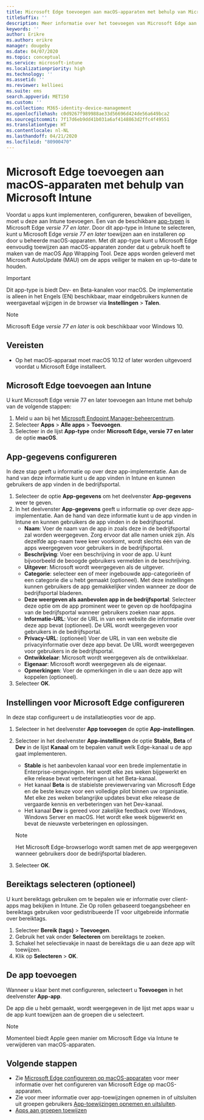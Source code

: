 ```yaml
---
title: Microsoft Edge toevoegen aan macOS-apparaten met behulp van Microsoft Intune
titleSuffix: ''
description: Meer informatie over het toevoegen van Microsoft Edge aan macOS-apparaten met behulp van Microsoft Intune.
keywords: ''
author: Erikre
ms.author: erikre
manager: dougeby
ms.date: 04/07/2020
ms.topic: conceptual
ms.service: microsoft-intune
ms.localizationpriority: high
ms.technology: ''
ms.assetid: ''
ms.reviewer: kellieei
ms.suite: ems
search.appverid: MET150
ms.custom: ''
ms.collection: M365-identity-device-management
ms.openlocfilehash: c0d9267f989988ae33d56696d424de56a649bca2
ms.sourcegitcommit: 7f17d6eb9dd41b031a6af4148863d2ffc4f49551
ms.translationtype: HT
ms.contentlocale: nl-NL
ms.lasthandoff: 04/21/2020
ms.locfileid: "80900470"
---
```

# <a name="add-microsoft-edge-to-macos-devices-using-microsoft-intune"></a>Microsoft Edge toevoegen aan macOS-apparaten met behulp van Microsoft Intune

Voordat u apps kunt implementeren, configureren, bewaken of beveiligen, moet u deze aan Intune toevoegen. Een van de beschikbare [app-typen](apps-add.md#app-types-in-microsoft-intune) is Microsoft Edge *versie 77 en later*. Door dit app-type in Intune te selecteren, kunt u Microsoft Edge *versie 77 en later* toewijzen aan en installeren op door u beheerde macOS-apparaten. Met dit app-type kunt u Microsoft Edge eenvoudig toewijzen aan macOS-apparaten zonder dat u gebruik hoeft te maken van de macOS App Wrapping Tool. Deze apps worden geleverd met Microsoft AutoUpdate (MAU) om de apps veiliger te maken en up-to-date te houden.

> [!IMPORTANT]
> Dit app-type is biedt Dev- en Beta-kanalen voor macOS. De implementatie is alleen in het Engels (EN) beschikbaar, maar eindgebruikers kunnen de weergavetaal wijzigen in de browser via **Instellingen** > **Talen**. 

> [!NOTE]
> Microsoft Edge *versie 77 en later* is ook beschikbaar voor Windows 10.

## <a name="prerequisites"></a>Vereisten

- Op het macOS-apparaat moet macOS 10.12 of later worden uitgevoerd voordat u Microsoft Edge installeert.

## <a name="add-microsoft-edge-to-intune"></a>Microsoft Edge toevoegen aan Intune

U kunt Microsoft Edge versie 77 en later toevoegen aan Intune met behulp van de volgende stappen:

1. Meld u aan bij het [Microsoft Endpoint Manager-beheercentrum](https://go.microsoft.com/fwlink/?linkid=2109431).
2. Selecteer **Apps** > **Alle apps** > **Toevoegen**.
3. Selecteer in de lijst **App-type** onder **Microsoft Edge, versie 77 en later** de optie **macOS**.

## <a name="configure-app-information"></a>App-gegevens configureren
In deze stap geeft u informatie op over deze app-implementatie. Aan de hand van deze informatie kunt u de app vinden in Intune en kunnen gebruikers de app vinden in de bedrijfsportal.

1. Selecteer de optie **App-gegevens** om het deelvenster **App-gegevens** weer te geven.
2. In het deelvenster **App-gegevens** geeft u informatie op over deze app-implementatie. Aan de hand van deze informatie kunt u de app vinden in Intune en kunnen gebruikers de app vinden in de bedrijfsportal.
    - **Naam**: Voer de naam van de app in zoals deze in de bedrijfsportal zal worden weergegeven. Zorg ervoor dat alle namen uniek zijn. Als dezelfde app-naam twee keer voorkomt, wordt slechts één van de apps weergegeven voor gebruikers in de bedrijfsportal.
    - **Beschrijving**: Voer een beschrijving in voor de app. U kunt bijvoorbeeld de beoogde gebruikers vermelden in de beschrijving.
    - **Uitgever**: Microsoft wordt weergegeven als de uitgever.
    - **Categorie**: selecteer een of meer ingebouwde app-categorieën of een categorie die u hebt gemaakt (optioneel). Met deze instellingen kunnen gebruikers de app gemakkelijker vinden wanneer ze door de bedrijfsportal bladeren.
    - **Deze weergeven als aanbevolen app in de bedrijfsportal**: Selecteer deze optie om de app prominent weer te geven op de hoofdpagina van de bedrijfsportal wanneer gebruikers zoeken naar apps.
    - **Informatie-URL**: Voer de URL in van een website die informatie over deze app bevat (optioneel). De URL wordt weergegeven voor gebruikers in de bedrijfsportal.
    - **Privacy-URL**: (optioneel) Voer de URL in van een website die privacyinformatie over deze app bevat. De URL wordt weergegeven voor gebruikers in de bedrijfsportal.
    - **Ontwikkelaar**: Microsoft wordt weergegeven als de ontwikkelaar.
    - **Eigenaar**: Microsoft wordt weergegeven als de eigenaar.
    - **Opmerkingen**: Voer de opmerkingen in die u aan deze app wilt koppelen (optioneel).
3. Selecteer **OK**.

## <a name="configure-microsoft-edge-settings"></a>Instellingen voor Microsoft Edge configureren
In deze stap configureert u de installatieopties voor de app.

1. Selecteer in het deelvenster **App toevoegen** de optie **App-instellingen**.
2. Selecteer in het deelvenster **App-instellingen** de optie **Stable,** **Beta** of **Dev** in de lijst **Kanaal** om te bepalen vanuit welk Edge-kanaal u de app gaat implementeren.

    - **Stable** is het aanbevolen kanaal voor een brede implementatie in Enterprise-omgevingen. Het wordt elke zes weken bijgewerkt en elke release bevat verbeteringen uit het Beta-kanaal.
    - Het kanaal **Beta** is de stabielste previewervaring van Microsoft Edge en de beste keuze voor een volledige pilot binnen uw organisatie. Met elke zes weken belangrijke updates bevat elke release de vergaarde kennis en verbeteringen van het Dev-kanaal.
    - Het kanaal **Dev** is gereed voor zakelijke feedback over Windows, Windows Server en macOS. Het wordt elke week bijgewerkt en bevat de nieuwste verbeteringen en oplossingen.

    > [!NOTE]
    > Het Microsoft Edge-browserlogo wordt samen met de app weergegeven wanneer gebruikers door de bedrijfsportal bladeren.

3.    Selecteer **OK**.

## <a name="select-scope-tags-optional"></a>Bereiktags selecteren (optioneel)
U kunt bereiktags gebruiken om te bepalen wie er informatie over client-apps mag bekijken in Intune. Zie Op rollen gebaseerd toegangsbeheer en bereiktags gebruiken voor gedistribueerde IT voor uitgebreide informatie over bereiktags.
1.    Selecteer **Bereik (tags)**  > **Toevoegen**.
2.    Gebruik het vak onder **Selecteren** om bereiktags te zoeken.
3.    Schakel het selectievakje in naast de bereiktags die u aan deze app wilt toewijzen.
4.    Klik op **Selecteren** > **OK**.

## <a name="add-the-app"></a>De app toevoegen
Wanneer u klaar bent met configureren, selecteert u **Toevoegen** in het deelvenster **App-app**. 

De app die u hebt gemaakt, wordt weergegeven in de lijst met apps waar u de app kunt toewijzen aan de groepen die u selecteert. 

> [!NOTE]
> Momenteel biedt Apple geen manier om Microsoft Edge via Intune te verwijderen van macOS-apparaten.

## <a name="next-steps"></a>Volgende stappen
- Zie [Microsoft Edge configureren op macOS-apparaten](https://docs.microsoft.com/deployedge/configure-microsoft-edge-on-mac) voor meer informatie over het configureren van Microsoft Edge op macOS-apparaten.
- Zie voor meer informatie over app-toewijzingen opnemen in of uitsluiten uit groepen gebruikers [App-toewijzingen opnemen en uitsluiten](apps-inc-exl-assignments.md).
- [Apps aan groepen toewijzen](apps-deploy.md)
